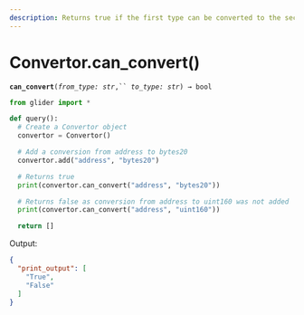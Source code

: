 ```yaml
---
description: Returns true if the first type can be converted to the second.
---
```


# Convertor.can\_convert()

**`can_convert`**`(`_`from_type: str`_`,`` `_`to_type: str`_`) → bool`



```python
from glider import *

def query():
  # Create a Convertor object 
  convertor = Convertor()

  # Add a conversion from address to bytes20
  convertor.add("address", "bytes20")

  # Returns true
  print(convertor.can_convert("address", "bytes20"))

  # Returns false as conversion from address to uint160 was not added
  print(convertor.can_convert("address", "uint160"))

  return []
```

Output:

```json
{
  "print_output": [
    "True",
    "False"
  ]
}
```
